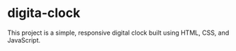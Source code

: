# digita-clock
This project is a simple, responsive digital clock built using HTML, CSS, and JavaScript.

